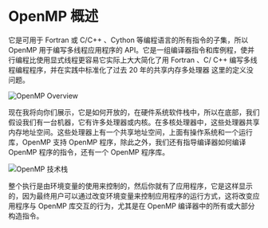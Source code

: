 # OpenMP 概述

它是可用于 Fortran 或 C/C++ 、Cython 等编程语言的所有指令的子集，所以 OpenMP 用于编写多线程应用程序的 API。它是一组编译器指令和库例程，使并行编程比使用显式线程更容易它实际上大大简化了用 Fortran 、C/ C++ 编写多线程编程程序，并在实践中标准化了过去 20 年的共享内存多处理器 这里的定义没问题。

![OpenMP Overview](https://assets.ng-tech.icu/item/20230522231701.png)

现在我将向你们展示，它是如何开放的，在硬件系统软件栈中，所以在底部，我们假设我们有一台机器，它有许多处理器或内核。在多核处理器中，这些处理器共享内存地址空间。这些处理器上有一个共享地址空间，上面有操作系统和一个运行库，OpenMP 支持 OpenMP 程序，除此之外，我们还有指导编译器如何编译 OpenMP 程序的指令，还有一个 OpenMP 程序库。

![OpenMP 技术栈](https://assets.ng-tech.icu/item/20230522231732.png)

整个执行是由环境变量的使用来控制的，然后你就有了应用程序，它是这样显示的，因为最终用户可以通过改变环境变量来控制应用程序的运行方式，这将改变应用程序与 OpenMP 库交互的行为，尤其是在 OpenMP 编译器中的所有或大部分构造指令。
